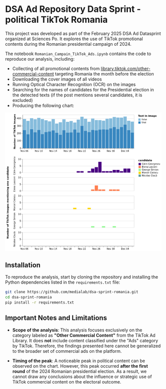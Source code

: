 # DSA Ad Repository Data Sprint - political TikTok Romania


This project was developed as part of the February 2025 DSA Ad Datasprint organized at Sciences Po.
It explores the use of TikTok promotional contents during the Romanian presidential campaign of 2024.

The notebook `Romanian_Campain_TikTok_Ads.ipynb` contains the code to reproduce our analysis, including:
- Collecting of all promotional contents from [library.tiktok.com/other-commercial-content](https://library.tiktok.com/other-commercial-content) targeting Romania the month before the election
- Downloading the cover images of all videos
- Running Optical Character Recognition (OCR) on the images
- Searching for the names of candidates for the Presidential election in the detected texts (if the post mentions several candidates, it is excluded)
- Producing the following chart:

![Result chart](visualization.png)

## Installation

To reproduce the analysis, start by cloning the repository and installing the Python dependencies listed in the `requirements.txt` file:

```bash
git clone https://github.com/medialab/dsa-sprint-romania.git
cd dsa-sprint-romania
pip install -r requirements.txt
```
## Important Notes and Limitations

- **Scope of the analysis**:
  This analysis focuses exclusively on the category labeled as **"Other Commercial Content"** from the TikTok Ad Library. It does **not** include content classified under the "Ads" category by TikTok. Therefore, the findings presented here cannot be generalized to the broader set of commercial ads on the platform.

- **Timing of the peak**:
  A noticeable peak in political content can be observed on the chart. However, this peak occurred **after the first round** of the 2024 Romanian presidential election. As a result, we cannot draw any conclusions about the influence or strategic use of TikTok commercial content on the electoral outcome.
